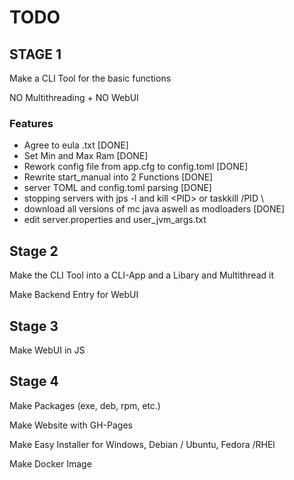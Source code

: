 # TODO

## STAGE 1 

Make a CLI Tool for the basic functions

NO Multithreading + NO WebUI

### Features

- Agree to eula .txt [DONE]
- Set Min and Max Ram [DONE]
- Rework config file from app.cfg to config.toml [DONE]
- Rewrite start_manual into 2 Functions [DONE]
- server TOML and config.toml parsing [DONE]
- stopping servers with jps -l and kill \<PID> or taskkill /PID \ <PID>
- download all versions of mc java aswell as modloaders [DONE]
- edit server.properties and user_jvm_args.txt

## Stage 2

Make the CLI Tool into a CLI-App and a Libary and Multithread it

Make Backend Entry for WebUI

## Stage 3

Make WebUI in JS

## Stage 4

Make Packages (exe, deb, rpm, etc.)

Make Website with GH-Pages
 
Make Easy Installer for Windows, Debian / Ubuntu, Fedora /RHEl

Make Docker Image